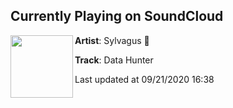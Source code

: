 ## Currently Playing on SoundCloud

[<img align="left" width="100" src="https://i1.sndcdn.com/artworks-7ttT9zqvlzyPBF2D-DDepqQ-t50x50.jpg">](https://soundcloud.com/sylvagus/data-hunter?in=side_fx/sets/side-fx-gaming-playlist)

**Artist**: Sylvagus 🐰 

**Track**: Data Hunter

Last updated at 09/21/2020 16:38
